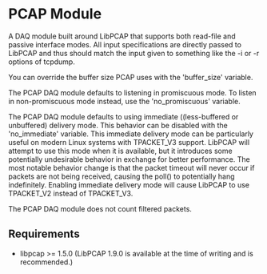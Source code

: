 PCAP Module
===========

A DAQ module built around LibPCAP that supports both read-file and passive
interface modes.  All input specifications are directly passed to LibPCAP and
thus should match the input given to something like the -i or -r options of
tcpdump.

You can override the buffer size PCAP uses with the 'buffer_size' variable.

The PCAP DAQ module defaults to listening in promiscuous mode.  To listen in
non-promiscuous mode instead, use the 'no_promiscuous' variable.

The PCAP DAQ module defaults to using immediate ((less-buffered or unbuffered)
delivery mode.  This behavior can be disabled with the 'no_immediate' variable.
This immediate delivery mode can be particularly useful on modern Linux systems
with TPACKET_V3 support.  LibPCAP will attempt to use this mode when it is
available, but it introduces some potentially undesirable behavior in exchange
for better performance.  The most notable behavior change is that the packet
timeout will never occur if packets are not being received, causing the poll()
to potentially hang indefinitely.  Enabling immediate delivery mode will cause
LibPCAP to use TPACKET_V2 instead of TPACKET_V3.

The PCAP DAQ module does not count filtered packets.

Requirements
------------
* libpcap >= 1.5.0
    (LibPCAP 1.9.0 is available at the time of writing and is recommended.)
